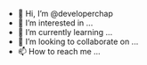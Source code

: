 - 👋 Hi, I’m @developerchap
- 👀 I’m interested in ...
- 🌱 I’m currently learning ...
- 💞️ I’m looking to collaborate on ...
- 📫 How to reach me ...

<!---
developerchap/developerchap is a ✨ special ✨ repository because its `README.md` (this file) appears on your GitHub profile.
You can click the Preview link to take a look at your changes.
--->
